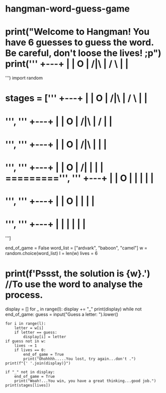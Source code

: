 # hangman-word-guess-game
print("Welcome to Hangman! You have 6 guesses to guess the word. Be careful, don't loose the lives! ;p")
print('''
  +---+
  |   |
  O   |
 /|\  |
 / \  |
      |
=========
''')
import random

stages = ['''
  +---+
  |   |
  O   |
 /|\  |
 / \  |
      |
=========
''', '''
  +---+
  |   |
  O   |
 /|\  |
 /    |
      |
=========
''', '''
  +---+
  |   |
  O   |
 /|\  |
      |
      |
=========
''', '''
  +---+
  |   |
  O   |
 /|   |
      |
      |
=========''', '''
  +---+
  |   |
  O   |
  |   |
      |
      |
=========
''', '''
  +---+
  |   |
  O   |
      |
      |
      |
=========
''', '''
  +---+
  |   |
      |
      |
      |
      |
=========
''']

end_of_game = False
word_list = ["ardvark", "baboon", "camel"]
w = random.choice(word_list)
l = len(w)
lives = 6
# print(f'Pssst, the solution is {w}.') //To use the word to analyse the process.
display = []
for _ in range(l):
    display += "_"
print(display)
while not end_of_game:
    guess = input("Guess a letter: ").lower()

    for i in range(l):
        letter = w[i]
        if letter == guess:
            display[i] = letter
    if guess not in w:
        lives -= 1
        if lives == 0:
            end_of_game = True
            print("Ohohhhh.....You lost, try again...don't .")
    print(f"{' '.join(display)}")

    if "_" not in display:
        end_of_game = True
        print("Woah!...You win, you have a great thinking...good job.")
    print(stages[lives])

